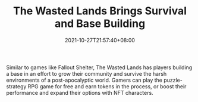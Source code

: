 ﻿---
title: "The Wasted Lands Brings Survival and Base Building"
date: 2021-10-27T21:57:40+08:00
lastmod: 2021-10-27T16:45:40+08:00
draft: false
authors: ["Talia"]
description: "Similar to games like Fallout Shelter, The Wasted Lands has players building a base in an effort to grow their community and survive the harsh environments of a post-apocalyptic world. Gamers can play the puzzle-strategy RPG game for free and earn tokens in the process, or boost their performance and expand their options with NFT characters."
featuredImage: "the-wasted-lands-brings-survival-and-base-building.png"
tags: ["Virtual World","Play to Earn"]
categories: ["news"]
news: ["Virtual World"]
weight: 
lightgallery: true
pinned: false
recommend: false
recommend1: false
---

Similar to games like Fallout Shelter, The Wasted Lands has players building a base in an effort to grow their community and survive the harsh environments of a post-apocalyptic world. Gamers can play the puzzle-strategy RPG game for free and earn tokens in the process, or boost their performance and expand their options with NFT characters.

<!--more-->

